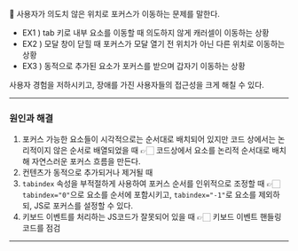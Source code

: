 🚨 사용자가  의도치 않은 위치로 포커스가 이동하는 문제를 말한다.
- EX1 ) tab 키로 내부 요소를 이동할 때 의도하지 않게 캐러셀이 이동하는 상황
- EX2 ) 모달 창이 닫힐 때 포커스가 모달 열기 전 위치가 아닌 다른 위치로 이동하는 상황
- EX3 ) 동적으로 추가된 요소가 포커스를 받으며 갑자기 이동하는 상황

사용자 경험을 저하시키고, 장애를 가진 사용자들의 접근성을 크게 해칠 수 있다.

---
### 원인과 해결
1. 포커스 가능한 요소들이 시각적으로는 순서대로 배치되어 있지만 코드 상에서는 논리적이지 않은 순서로 배열되었을 때
	👉🏻 코드상에서 요소를 논리적 순서대로 배치해 자연스러운 포커스 흐름을 만든다.
2. 컨텐츠가 동적으로 추가되거나 제거될 때
3. `tabindex` 속성을 부적절하게 사용하여 포커스 순서를 인위적으로 조정할 때
	👉🏻`tabindex="0"`으로 요소를 순서에 포함시키고, `tabindex="-1"`로 요소를 제외하되, JS로 포커스를 설정할 수 있다.
4. 키보드 이벤트를 처리하는 JS코드가 잘못되어 있을 때
	👉🏻 키보드 이벤트 핸들링 코드를 점검

---
